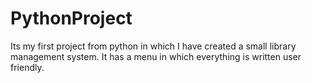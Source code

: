 # PythonProject
 Its my first project from python in which I have created a small library management system. It has a menu in which everything is written user friendly.
